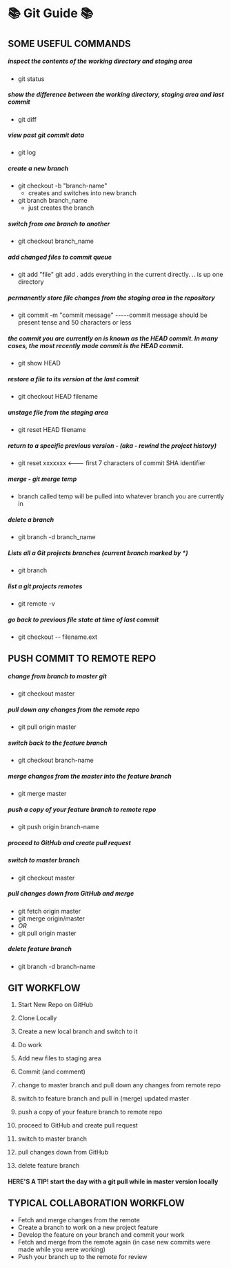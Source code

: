 # :books: Git Guide :books:

## SOME USEFUL COMMANDS

##### inspect the contents of the working directory and staging area
  * git status
  
##### show the difference between the working directory, staging area and last commit
  * git diff
  
##### view past git commit data
  * git log
  
##### create a new branch
  * git checkout -b "branch-name"
    * creates and switches into new branch
  * git branch branch_name            
    * just creates the branch 
  
##### switch from one branch to another
  * git checkout branch_name

##### add changed files to commit queue
  * git add "file"
  git add .     adds everything in the current directly.  .. is up one directory 
  
##### permanently store file changes from the staging area in the repository
  * git commit -m "commit message"   -----commit message should be present tense and 50 characters or less
  
##### the commit you are currently on is known as the HEAD commit. In many cases, the most recently made commit is the HEAD commit.  
  * git show HEAD
  
##### restore a file to its version at the last commit
  * git checkout HEAD filename
  
##### unstage file from the staging area 
  * git reset HEAD filename
  
##### return to a specific previous version - (aka - rewind the project history)
  * git reset xxxxxxx      <--- first 7 characters of commit SHA identifier 
  
##### merge - git merge temp     
  * branch called temp will be pulled into whatever branch you are currently in  

##### delete a branch
  * git branch -d branch_name
  
##### Lists all a Git projects branches (current branch marked by *)
  * git branch
  
##### list a git projects remotes  
  * git remote -v

##### go back to previous file state at time of last commit 
  * git checkout -- filename.ext
 
 
## PUSH COMMIT TO REMOTE REPO

##### change from branch to master git
  * git checkout master
  
##### pull down any changes from the remote repo  
  * git pull origin master  
  
##### switch back to the feature branch
  * git checkout branch-name
  
##### merge changes from the master into the feature branch   
  * git merge master
  
##### push a copy of your feature branch to remote repo
  * git push origin branch-name
  
##### proceed to GitHub and create pull request  

##### switch to master branch 
  * git checkout master
  
##### pull changes down from GitHub and merge
  * git fetch origin master
  * git merge origin/master
  * *OR*  
  * git pull origin master

##### delete feature branch 
  * git branch -d branch-name
  
## GIT WORKFLOW
  1. Start New Repo on GitHub
  2. Clone Locally
  3. Create a new local branch and switch to it
  4. Do work
  5. Add new files to staging area
  6. Commit (and comment)
  
  7. change to master branch and pull down any changes from remote repo
  8. switch to feature branch and pull in (merge) updated master 
  9. push a copy of your feature branch to remote repo
  10. proceed to GitHub and create pull request  
  11. switch to master branch 
  12. pull changes down from GitHub 
  13. delete feature branch 

#### HERE'S A TIP!  start the day with a git pull while in master version locally 
  
  
  
##  TYPICAL COLLABORATION WORKFLOW

- Fetch and merge changes from the remote
- Create a branch to work on a new project feature
- Develop the feature on your branch and commit your work
- Fetch and merge from the remote again (in case new commits were made while you were working)
- Push your branch up to the remote for review